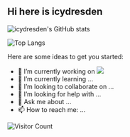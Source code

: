 ## Hi here is icydresden

![icydresden's GitHub stats](https://github-readme-stats.vercel.app/api?username=icydresden&show_icons=true&theme=tokyonight)

![Top Langs](https://github-readme-stats.vercel.app/api/top-langs/?username=icydresden&layout=compact&theme=tokyonight)

Here are some ideas to get you started:

- 🔭 I’m currently working on ![](https://img.shields.io/badge/JavaScript-000000?logo=JavaScript&logoColor=FFCA28)
- 🌱 I’m currently learning ...
- 👯 I’m looking to collaborate on ...
- 🤔 I’m looking for help with ...
- 💬 Ask me about ...
- 📫 How to reach me: ...



![Visitor Count](https://profile-counter.glitch.me/icydresden/count.svg)


